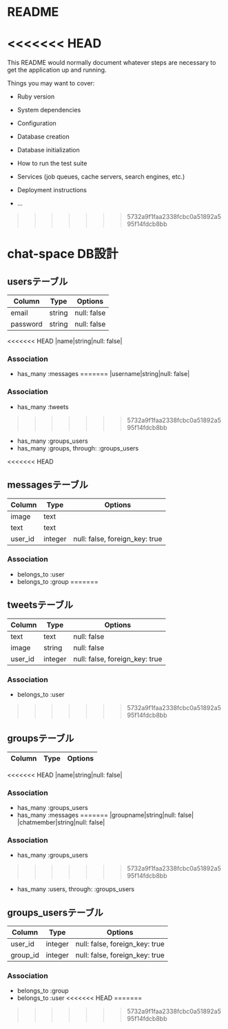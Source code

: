 # README

<<<<<<< HEAD
=======
This README would normally document whatever steps are necessary to get the
application up and running.

Things you may want to cover:

* Ruby version

* System dependencies

* Configuration

* Database creation

* Database initialization

* How to run the test suite

* Services (job queues, cache servers, search engines, etc.)

* Deployment instructions

* ...

>>>>>>> 5732a9f1faa2338fcbc0a51892a595f14fdcb8bb
# chat-space DB設計
## usersテーブル
|Column|Type|Options|
|------|----|-------|
|email|string|null: false|
|password|string|null: false|
<<<<<<< HEAD
|name|string|null: false|
### Association
- has_many :messages
=======
|username|string|null: false|
### Association
- has_many :tweets
>>>>>>> 5732a9f1faa2338fcbc0a51892a595f14fdcb8bb
- has_many :groups_users
- has_many  :groups,  through:  :groups_users


<<<<<<< HEAD
## messagesテーブル
|Column|Type|Options|
|------|----|-------|
|image|text||
|text|text||
|user_id|integer|null: false, foreign_key: true|
### Association
- belongs_to :user
- belongs_to :group
=======
## tweetsテーブル
|Column|Type|Options|
|------|----|-------|
|text|text|null: false|
|image|string|null: false|
|user_id|integer|null: false, foreign_key: true|
### Association
- belongs_to :user
>>>>>>> 5732a9f1faa2338fcbc0a51892a595f14fdcb8bb

## groupsテーブル
|Column|Type|Options|
|------|----|-------|
<<<<<<< HEAD
|name|string|null: false|
### Association
- has_many :groups_users
- has_many :messages
=======
|groupname|string|null: false|
|chatmember|string|null: false|
### Association
- has_many :groups_users
>>>>>>> 5732a9f1faa2338fcbc0a51892a595f14fdcb8bb
- has_many  :users,  through:  :groups_users

## groups_usersテーブル
|Column|Type|Options|
|------|----|-------|
|user_id|integer|null: false, foreign_key: true|
|group_id|integer|null: false, foreign_key: true|
### Association
- belongs_to :group
- belongs_to :user
<<<<<<< HEAD
=======


>>>>>>> 5732a9f1faa2338fcbc0a51892a595f14fdcb8bb
